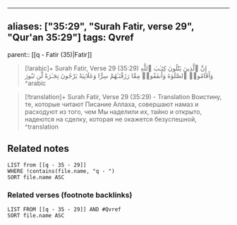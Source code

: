 
---
aliases: ["35:29", "Surah Fatir, verse 29", "Qur'an 35:29"]
tags: Qvref
---

parent:: [[q - Fatir (35)|Fatir]]

> [!arabic]+ Surah Fatir, Verse 29 (35:29)
> <span class="quran-arabic">إِنَّ ٱلَّذِينَ يَتْلُونَ كِتَـٰبَ ٱللَّهِ وَأَقَامُوا۟ ٱلصَّلَوٰةَ وَأَنفَقُوا۟ مِمَّا رَزَقْنَـٰهُمْ سِرًّا وَعَلَانِيَةً يَرْجُونَ تِجَـٰرَةً لَّن تَبُورَ</span>
^arabic

> [!translation]+ Surah Fatir, Verse 29 (35:29) - Translation
> Воистину, те, которые читают Писание Аллаха, совершают намаз и расходуют из того, чем Мы наделили их, тайно и открыто, надеются на сделку, которая не окажется безуспешной,
^translation



## Related notes
```dataview
LIST from [[q - 35 - 29]]
WHERE !contains(file.name, "q - ")
SORT file.name ASC
```

### Related verses (footnote backlinks)
```dataview
LIST FROM [[q - 35 - 29]] AND #Qvref
SORT file.name ASC
```

